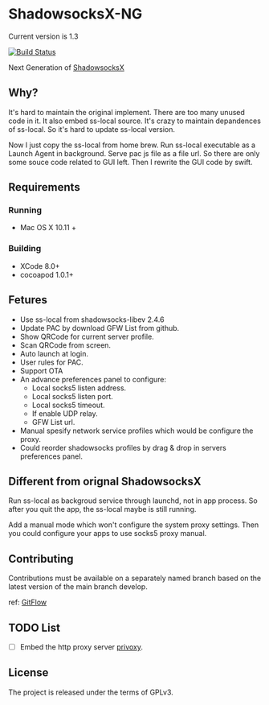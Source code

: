 # ShadowsocksX-NG

Current version is 1.3

[![Build Status](https://travis-ci.org/shadowsocks/ShadowsocksX-NG.svg?branch=develop)](https://travis-ci.org/shadowsocks/ShadowsocksX-NG)

Next Generation of [ShadowsocksX](https://github.com/shadowsocks/shadowsocks-iOS)

## Why?

It's hard to maintain the original implement. There are too many unused code in it. 
It also embed ss-local source. It's crazy to maintain depandences of ss-local. 
So it's hard to update ss-local version.

Now I just copy the ss-local from home brew. Run ss-local executable as a Launch Agent in background. 
Serve pac js file as a file url. So there are only some souce code related to GUI left. 
Then I rewrite the GUI code by swift.

## Requirements

### Running

- Mac OS X 10.11 +

### Building

- XCode 8.0+
- cocoapod 1.0.1+

## Fetures

- Use ss-local from shadowsocks-libev 2.4.6
- Update PAC by download GFW List from github.
- Show QRCode for current server profile.
- Scan QRCode from screen.
- Auto launch at login.
- User rules for PAC.
- Support OTA
- An advance preferences panel to configure:
	- Local socks5 listen address.
	- Local socks5 listen port.
	- Local socks5 timeout.
	- If enable UDP relay.
	- GFW List url.
- Manual spesify network service profiles which would be configure the proxy.
- Could reorder shadowsocks profiles by drag & drop in servers preferences panel.

## Different from orignal ShadowsocksX

Run ss-local as backgroud service through launchd, not in app process.
So after you quit the app, the ss-local maybe is still running. 

Add a manual mode which won't configure the system proxy settings. 
Then you could configure your apps to use socks5 proxy manual.

## Contributing

Contributions must be available on a separately named branch based on the latest version of the main branch develop.

ref: [GitFlow](http://nvie.com/posts/a-successful-git-branching-model/)

## TODO List

- [ ] Embed the http proxy server [privoxy](http://www.privoxy.org/).

## License

The project is released under the terms of GPLv3.

